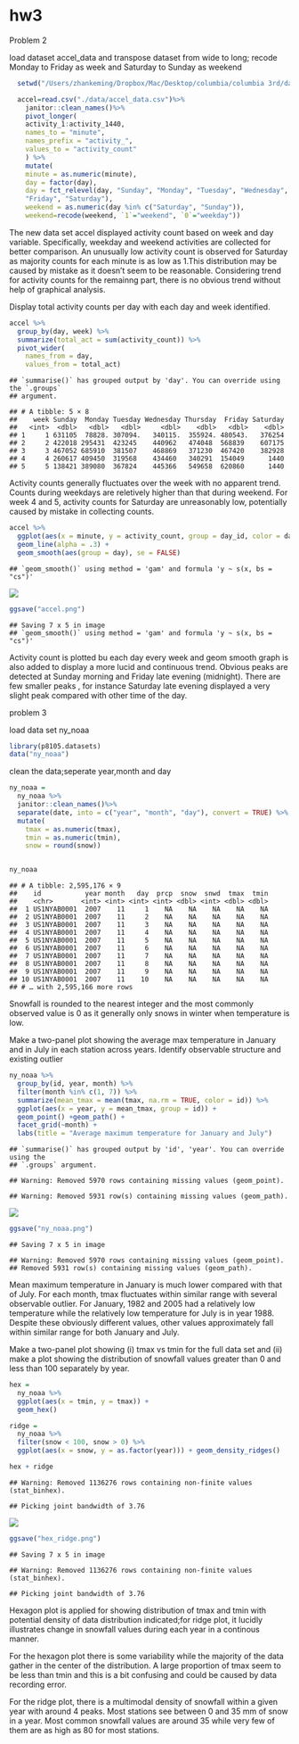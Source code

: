 hw3
================

Problem 2

load dataset accel\_data and transpose dataset from wide to long; recode
Monday to Friday as week and Saturday to Sunday as weekend

``` r
  setwd("/Users/zhankeming/Dropbox/Mac/Desktop/columbia/columbia 3rd/data science/hw3")

  accel=read.csv("./data/accel_data.csv")%>%
    janitor::clean_names()%>%
    pivot_longer(
    activity_1:activity_1440,
    names_to = "minute",
    names_prefix = "activity_", 
    values_to = "activity_count"
    ) %>% 
    mutate(
    minute = as.numeric(minute),
    day = factor(day),
    day = fct_relevel(day, "Sunday", "Monday", "Tuesday", "Wednesday", "Thursday", 
    "Friday", "Saturday"),
    weekend = as.numeric(day %in% c("Saturday", "Sunday")),
    weekend=recode(weekend, `1`="weekend", `0`="weekday"))
```

The new data set accel displayed activity count based on week and day
variable. Specifically, weekday and weekend activities are collected for
better comparison. An unusually low activity count is observed for
Saturday as majority counts for each minute is as low as 1.This
distribution may be caused by mistake as it doesn’t seem to be
reasonable. Considering trend for activity counts for the remainng part,
there is no obvious trend without help of graphical analysis.

Display total activity counts per day with each day and week identified.

``` r
accel %>% 
  group_by(day, week) %>% 
  summarize(total_act = sum(activity_count)) %>% 
  pivot_wider(
    names_from = day, 
    values_from = total_act)
```

    ## `summarise()` has grouped output by 'day'. You can override using the `.groups`
    ## argument.

    ## # A tibble: 5 × 8
    ##    week Sunday  Monday Tuesday Wednesday Thursday  Friday Saturday
    ##   <int>  <dbl>   <dbl>   <dbl>     <dbl>    <dbl>   <dbl>    <dbl>
    ## 1     1 631105  78828. 307094.   340115.  355924. 480543.   376254
    ## 2     2 422018 295431  423245    440962   474048  568839    607175
    ## 3     3 467052 685910  381507    468869   371230  467420    382928
    ## 4     4 260617 409450  319568    434460   340291  154049      1440
    ## 5     5 138421 389080  367824    445366   549658  620860      1440

Activity counts generally fluctuates over the week with no apparent
trend. Counts during weekdays are reletively higher than that during
weekend. For week 4 and 5, activity counts for Saturday are unreasonably
low, potentially caused by mistake in collecting counts.

``` r
accel %>% 
  ggplot(aes(x = minute, y = activity_count, group = day_id, color = day)) + 
  geom_line(alpha = .3) + 
  geom_smooth(aes(group = day), se = FALSE)
```

    ## `geom_smooth()` using method = 'gam' and formula 'y ~ s(x, bs = "cs")'

![](hw3_files/figure-gfm/unnamed-chunk-3-1.png)<!-- -->

``` r
ggsave("accel.png")
```

    ## Saving 7 x 5 in image
    ## `geom_smooth()` using method = 'gam' and formula 'y ~ s(x, bs = "cs")'

Activity count is plotted bu each day every week and geom smooth graph
is also added to display a more lucid and continuous trend. Obvious
peaks are detected at Sunday morning and Friday late evening (midnight).
There are few smaller peaks , for instance Saturday late evening
displayed a very slight peak compared with other time of the day.

problem 3

load data set ny\_noaa

``` r
library(p8105.datasets)
data("ny_noaa")
```

clean the data;seperate year,month and day

``` r
ny_noaa = 
  ny_noaa %>% 
  janitor::clean_names()%>%
  separate(date, into = c("year", "month", "day"), convert = TRUE) %>% 
  mutate(
    tmax = as.numeric(tmax),
    tmin = as.numeric(tmin),
    snow = round(snow))


ny_noaa
```

    ## # A tibble: 2,595,176 × 9
    ##    id           year month   day  prcp  snow  snwd  tmax  tmin
    ##    <chr>       <int> <int> <int> <int> <dbl> <int> <dbl> <dbl>
    ##  1 US1NYAB0001  2007    11     1    NA    NA    NA    NA    NA
    ##  2 US1NYAB0001  2007    11     2    NA    NA    NA    NA    NA
    ##  3 US1NYAB0001  2007    11     3    NA    NA    NA    NA    NA
    ##  4 US1NYAB0001  2007    11     4    NA    NA    NA    NA    NA
    ##  5 US1NYAB0001  2007    11     5    NA    NA    NA    NA    NA
    ##  6 US1NYAB0001  2007    11     6    NA    NA    NA    NA    NA
    ##  7 US1NYAB0001  2007    11     7    NA    NA    NA    NA    NA
    ##  8 US1NYAB0001  2007    11     8    NA    NA    NA    NA    NA
    ##  9 US1NYAB0001  2007    11     9    NA    NA    NA    NA    NA
    ## 10 US1NYAB0001  2007    11    10    NA    NA    NA    NA    NA
    ## # … with 2,595,166 more rows

Snowfall is rounded to the nearest integer and the most commonly
observed value is 0 as it generally only snows in winter when
temperature is low.

Make a two-panel plot showing the average max temperature in January and
in July in each station across years. Identify observable structure and
existing outlier

``` r
ny_noaa %>% 
  group_by(id, year, month) %>% 
  filter(month %in% c(1, 7)) %>% 
  summarize(mean_tmax = mean(tmax, na.rm = TRUE, color = id)) %>% 
  ggplot(aes(x = year, y = mean_tmax, group = id)) +
  geom_point() +geom_path() +
  facet_grid(~month) +
  labs(title = "Average maximum temperature for January and July")
```

    ## `summarise()` has grouped output by 'id', 'year'. You can override using the
    ## `.groups` argument.

    ## Warning: Removed 5970 rows containing missing values (geom_point).

    ## Warning: Removed 5931 row(s) containing missing values (geom_path).

![](hw3_files/figure-gfm/unnamed-chunk-6-1.png)<!-- -->

``` r
ggsave("ny_noaa.png")
```

    ## Saving 7 x 5 in image

    ## Warning: Removed 5970 rows containing missing values (geom_point).
    ## Removed 5931 row(s) containing missing values (geom_path).

Mean maximum temperature in January is much lower compared with that of
July. For each month, tmax fluctuates within similar range with several
observable outlier. For January, 1982 and 2005 had a relatively low
temperature while the relatively low temperature for July is in year
1988. Despite these obviously different values, other values
approximately fall within similar range for both January and July.

Make a two-panel plot showing (i) tmax vs tmin for the full data set and
(ii) make a plot showing the distribution of snowfall values greater
than 0 and less than 100 separately by year.

``` r
hex = 
  ny_noaa %>% 
  ggplot(aes(x = tmin, y = tmax)) + 
  geom_hex()

ridge = 
  ny_noaa %>% 
  filter(snow < 100, snow > 0) %>%
  ggplot(aes(x = snow, y = as.factor(year))) + geom_density_ridges()

hex + ridge
```

    ## Warning: Removed 1136276 rows containing non-finite values (stat_binhex).

    ## Picking joint bandwidth of 3.76

![](hw3_files/figure-gfm/unnamed-chunk-7-1.png)<!-- -->

``` r
ggsave("hex_ridge.png")
```

    ## Saving 7 x 5 in image

    ## Warning: Removed 1136276 rows containing non-finite values (stat_binhex).

    ## Picking joint bandwidth of 3.76

Hexagon plot is applied for showing distribution of tmax and tmin with
potential density of data distribution indicated;for ridge plot, it
lucidly illustrates change in snowfall values during each year in a
continous manner.

For the hexagon plot there is some variability while the majority of the
data gather in the center of the distribution. A large proportion of
tmax seem to be less than tmin and this is a bit confusing and could be
caused by data recording error.

For the ridge plot, there is a multimodal density of snowfall within a
given year with around 4 peaks. Most stations see between 0 and 35 mm of
snow in a year. Most common snowfall values are around 35 while very few
of them are as high as 80 for most stations.
